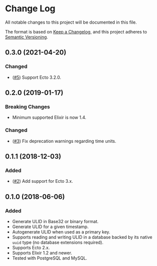 # Change Log

All notable changes to this project will be documented in this file.

The format is based on [Keep a Changelog](https://keepachangelog.com/en/1.0.0/),
and this project adheres to [Semantic Versioning](https://semver.org/spec/v2.0.0.html).

## 0.3.0 (2021-04-20)
### Changed
* ([#5](https://github.com/TheRealReal/ecto-ulid/pull/4))
  Support Ecto 3.2.0.

## 0.2.0 (2019-01-17)
### Breaking Changes
* Minimum supported Elixir is now 1.4.

### Changed
* ([#3](https://github.com/TheRealReal/ecto-ulid/pull/3))
  Fix deprecation warnings regarding time units.

## 0.1.1 (2018-12-03)
### Added
* ([#2](https://github.com/TheRealReal/ecto-ulid/pull/2))
  Add support for Ecto 3.x.

## 0.1.0 (2018-06-06)
### Added
* Generate ULID in Base32 or binary format.
* Generate ULID for a given timestamp.
* Autogenerate ULID when used as a primary key.
* Supports reading and writing ULID in a database backed by its native `uuid` type (no database
  extensions required).
* Supports Ecto 2.x.
* Supports Elixir 1.2 and newer.
* Tested with PostgreSQL and MySQL.
